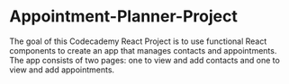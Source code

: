 # Appointment-Planner-Project
The goal of this Codecademy React Project is to use functional React components to create an app that manages contacts and appointments.
The app consists of two pages: one to view and add contacts and one to view and add appointments.
